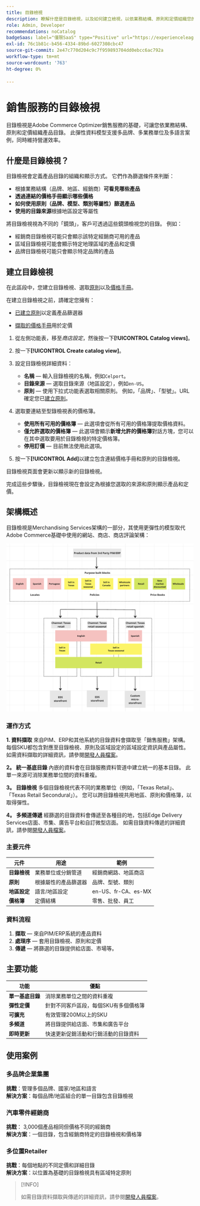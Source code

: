 ```yaml
---
title: 目錄檢視
description: 瞭解什麼是目錄檢視，以及如何建立檢視，以依業務結構、原則和定價組織您的產品目錄。
role: Admin, Developer
recommendations: noCatalog
badgeSaas: label="僅限SaaS" type="Positive" url="https://experienceleague.adobe.com/zh-hant/docs/commerce/user-guides/product-solutions" tooltip="僅適用於Adobe Commerce as a Cloud Service和Adobe Commerce Optimizer專案(Adobe管理的SaaS基礎結構)。"
exl-id: 76c1b81c-b456-4334-89bd-6027308cbc47
source-git-commit: 2e47c770d204c9c7f959893704dd0ebcc6ac792a
workflow-type: tm+mt
source-wordcount: '763'
ht-degree: 0%

---
```



# 銷售服務的目錄檢視

目錄檢視是Adobe Commerce Optimizer銷售服務的基礎，可讓您依業務結構、原則和定價組織產品目錄。 此彈性資料模型支援多品牌、多業務單位及多語言案例，同時維持營運效率。

## 什麼是目錄檢視？

目錄檢視會定義產品目錄的組織和顯示方式。 它們作為篩選條件來判斷：

- 根據業務結構（品牌、地區、經銷商）**可看見哪些產品**
- **透過連結的價格手冊顯示哪些價格**
- **如何使用原則（品牌、模型、類別等屬性）篩選產品**
- **使用的目錄來源**&#x200B;根據地區設定等屬性

將目錄檢視視為不同的「鏡頭」，客戶可透過這些鏡頭檢視您的目錄。 例如：

- 經銷商目錄檢視可能只會顯示該特定經銷商可用的產品
- 區域目錄檢視可能會顯示特定地理區域的產品和定價
- 品牌目錄檢視可能只會顯示特定品牌的產品

## 建立目錄檢視

在此區段中，您建立目錄檢視、選取[原則](policies.md)以及[價格手冊](pricebooks.md)。

在建立目錄檢視之前，請確定您擁有：

- [已建立原則](policies.md)以定義產品篩選器

- [擷取的價格手冊](pricebooks.md)用於定價

1. 從左側功能表，移至&#x200B;_商店設定_，然後按一下&#x200B;**[!UICONTROL Catalog views]**。

1. 按一下&#x200B;**[!UICONTROL Create catalog view]**&#x200B;。

1. 設定目錄檢視詳細資料：

   - **名稱** — 輸入目錄檢視的名稱，例如`Celport`&#x200B;。
   - **目錄來源** — 選取目錄來源（地區設定），例如`en-US`。
   - **原則** — 使用下拉式功能表選取相關原則。 例如，「品牌」、「型號」。&#x200B;URL確定您已[建立原則](policies.md)。

1. 選取要連結至型錄檢視表的價格簿。

   - **使用所有可用的價格簿** — 此選項會從所有可用的價格簿提取價格資料。
   - **僅允許選取的價格簿** — 此選項會顯示&#x200B;**新增允許的價格簿**&#x200B;對話方塊，您可以在其中選取要用於目錄檢視的特定價格簿。
   - **停用訂價** — 目前無法使用此選項。

1. 按一下&#x200B;**[!UICONTROL Add]**&#x200B;以建立包含連結價格手冊和原則的目錄檢視。

目錄檢視頁面會更新以顯示新的目錄檢視&#x200B;。

完成這些步驟後，目錄檢視現在會設定為根據您選取的來源和原則顯示產品和定價。

## 架構概述

目錄檢視是Merchandising Services架構的一部分，其使用更彈性的模型取代Adobe Commerce基礎中使用的網站、商店、商店評論架構：

![[!DNL Merchandising Services]架構](../assets/merchandising-svcs-architecture.png)

### 運作方式

**1. 資料擷取**
來自PIM、ERP和其他系統的目錄資料會擷取至「銷售服務」架構。 每個SKU都包含對應至目錄檢視、原則及區域設定的區域設定資訊與產品屬性。 如需資料擷取的詳細資訊，請參閱[開發人員檔案](https://developer.adobe.com/commerce/services/optimizer/)。

**2。 統一基底目錄**
內嵌的資料會在目錄服務資料管道中建立統一的基本目錄。 此單一來源可消除業務單位間的資料重複。

**3。 目錄檢視**
多個目錄檢視代表不同的業務單位（例如，「Texas Retail」、「Texas Retail Secondural」）。 您可以跨目錄檢視共用地區、原則和價格簿，以取得彈性。

**4。 多頻道傳遞**
經篩選的目錄資料會傳遞至各種目的地，包括Edge Delivery Services店面、市集、廣告平台和自訂微型店面。 如需目錄資料傳遞的詳細資訊，請參閱[開發人員檔案](https://developer.adobe.com/commerce/services/optimizer/)。

### 主要元件

| 元件 | 用途 | 範例 |
|---|---|---|
| **目錄檢視** | 業務單位或分銷管道 | 經銷商網路、地區商店 |
| **原則** | 根據屬性的產品篩選器 | 品牌、型號、類別 |
| **地區設定** | 語言/地區設定 | en-US、fr-CA、es-MX |
| **價格簿** | 定價結構 | 零售、批發、員工 |

### 資料流程

1. **擷取** — 來自PIM/ERP系統的產品資料
2. **處理序** — 套用目錄檢視、原則和定價
3. **傳遞** — 將篩選的目錄提供給店面、市場等。

## 主要功能

| 功能 | 優點 |
|---|---|
| **單一基底目錄** | 消除業務單位之間的資料重複 |
| **彈性定價** | 針對不同客戶區段，每個SKU有多個價格簿 |
| **可擴充** | 有效管理200M以上的SKU |
| **多頻道** | 將目錄提供給店面、市集和廣告平台 |
| **即時更新** | 快速更新促銷活動和行銷活動的目錄資料 |

## 使用案例

### 多品牌企業集團

**挑戰**：管理多個品牌、國家/地區和語言<br>
**解決方案**：每個品牌/地區組合的單一目錄包含目錄檢視

### 汽車零件經銷商

**挑戰**： 3,000個產品相同但價格不同的經銷商<br>
**解決方案**：一個目錄，包含經銷商特定的目錄檢視和價格簿

### 多位置Retailer

**挑戰**：每個地點的不同定價和詳細目錄<br>
**解決方案**：以位置為基礎的目錄檢視具有區域特定原則

>[!INFO]
>
>如需目錄資料擷取與傳遞的詳細資訊，請參閱[開發人員檔案](https://developer.adobe.com/commerce/services/optimizer/)。
